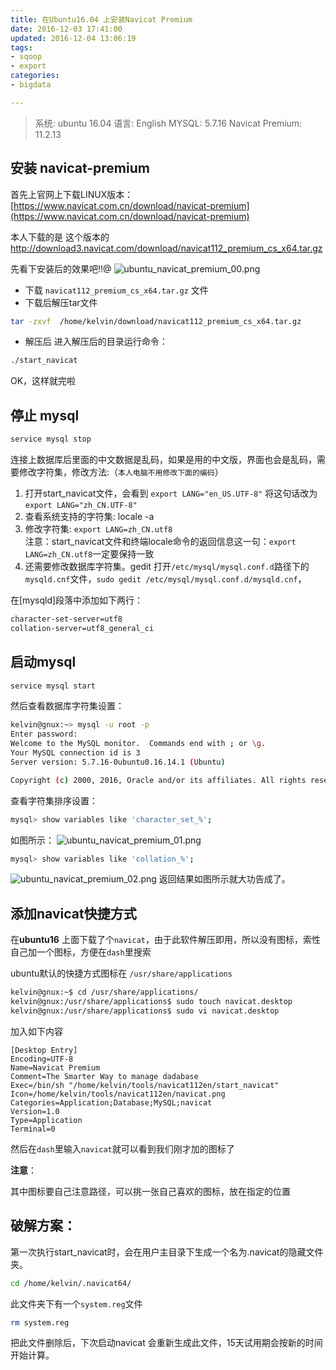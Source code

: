 ```yaml
---
title: 在Ubuntu16.04 上安装Navicat Premium 
date: 2016-12-03 17:41:00
updated: 2016-12-04 13:06:19
tags: 
- sqoop
- export
categories: 
- bigdata

---
```

> 系统: ubuntu 16.04
> 语言: English
> MYSQL: 5.7.16
> Navicat Premium: 11.2.13
## 安装 navicat-premium

首先上官网上下载LINUX版本： [https://www.navicat.com.cn/download/navicat-premium](https://www.navicat.com.cn/download/navicat-premium)

本人下载的是 这个版本的 http://download3.navicat.com/download/navicat112_premium_cs_x64.tar.gz

先看下安装后的效果吧!!@
![ubuntu_navicat_premium_00.png][1]
<!--more-->


 - 下载 `navicat112_premium_cs_x64.tar.gz` 文件
 - 下载后解压tar文件
```bash
tar -zxvf  /home/kelvin/download/navicat112_premium_cs_x64.tar.gz
```
 - 解压后  进入解压后的目录运行命令：
```bash
./start_navicat   
```
OK，这样就完啦

## 停止 mysql
```bash
service mysql stop
```

连接上数据库后里面的中文数据是乱码，如果是用的中文版，界面也会是乱码，需要修改字符集，修改方法:（`本人电脑不用修改下面的编码`）

 1. 打开start_navicat文件，会看到 `export LANG="en_US.UTF-8"` 将这句话改为 `export LANG="zh_CN.UTF-8"`
 2. 查看系统支持的字符集: locale -a  
 3. 修改字符集: `export LANG=zh_CN.utf8`  
注意：start_navicat文件和终端locale命令的返回信息这一句：`export LANG=zh_CN.utf8`一定要保持一致
 4. 还需要修改数据库字符集。gedit 打开`/etc/mysql/mysql.conf.d`路径下的`mysqld.cnf`文件，`sudo gedit /etc/mysql/mysql.conf.d/mysqld.cnf`，

在[mysqld]段落中添加如下两行：
```bash
character-set-server=utf8
collation-server=utf8_general_ci
```
## 启动mysql
```bash
service mysql start
```

然后查看数据库字符集设置：
```bash
kelvin@gnux:~> mysql -u root -p
Enter password: 
Welcome to the MySQL monitor.  Commands end with ; or \g.
Your MySQL connection id is 3
Server version: 5.7.16-0ubuntu0.16.14.1 (Ubuntu)

Copyright (c) 2000, 2016, Oracle and/or its affiliates. All rights reserved.
```

查看字符集排序设置：

```bash
mysql> show variables like 'character_set_%';
```  

如图所示：
![ubuntu_navicat_premium_01.png][2]

```bash
mysql> show variables like 'collation_%';
```   
![ubuntu_navicat_premium_02.png][3]
返回结果如图所示就大功告成了。


## 添加navicat快捷方式

在**ubuntu16** 上面下载了个`navicat`，由于此软件解压即用，所以没有图标，索性自己加一个图标，方便在`dash`里搜索

ubuntu默认的快捷方式图标在 `/usr/share/applications`

```bash
kelvin@gnux:~$ cd /usr/share/applications/
kelvin@gnux:/usr/share/applications$ sudo touch navicat.desktop
kelvin@gnux:/usr/share/applications$ sudo vi navicat.desktop
```
加入如下内容

```
[Desktop Entry]
Encoding=UTF-8
Name=Navicat Premium
Comment=The Smarter Way to manage dadabase
Exec=/bin/sh "/home/kelvin/tools/navicat112en/start_navicat"
Icon=/home/kelvin/tools/navicat112en/navicat.png
Categories=Application;Database;MySQL;navicat
Version=1.0
Type=Application
Terminal=0
```

然后在`dash`里输入`navicat`就可以看到我们刚才加的图标了

**注意**：

其中图标要自己注意路径，可以挑一张自己喜欢的图标，放在指定的位置

## 破解方案：

第一次执行start_navicat时，会在用户主目录下生成一个名为.navicat的隐藏文件夹。
```bash
cd /home/kelvin/.navicat64/
```
此文件夹下有一个`system.reg`文件

```bash
rm system.reg
```
把此文件删除后，下次启动navicat 会重新生成此文件，15天试用期会按新的时间开始计算。


  [1]: https://imgs.gnux.cn/usr/uploads/2016/12/309680100.png
  [2]: https://imgs.gnux.cn/usr/uploads/2016/12/1132722297.png
  [3]: https://imgs.gnux.cn/usr/uploads/2016/12/326139492.png
